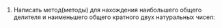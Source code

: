 1. Написать метод(методы) для нахождения наибольшего общего делителя и наименьшего общего кратного двух
натуральных чисел:
